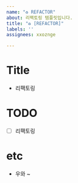 ```yaml
---
name: "♻️ REFACTOR"
about: 리팩토링 템플릿입니다.
title: "♻️ [REFACTOR]"
labels: ''
assignees: xxoznge

---
```


# Title
- 리팩토링

# TODO
- [ ] 리팩토링

# etc
- 우와 ~
